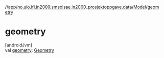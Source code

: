 //[app](../../../index.md)/[no.uio.ifi.in2000.smsolsae.in2000_prosjektoppgave.data](../index.md)/[Model](index.md)/[geometry](geometry.md)

# geometry

[androidJvm]\
val [geometry](geometry.md): [Geometry](../-geometry/index.md)
